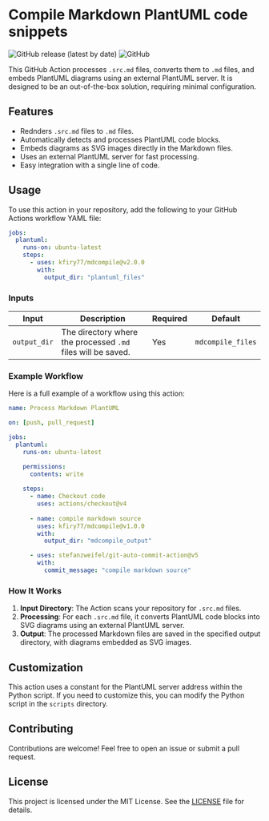 # Compile Markdown PlantUML code snippets 

![GitHub release (latest by date)](https://img.shields.io/github/v/release/kfiry77/mdcompile)
![GitHub](https://img.shields.io/github/license/kfiry77/mdcompile)

This GitHub Action processes `.src.md` files, converts them to `.md` files, and embeds PlantUML diagrams using an external PlantUML server. It is designed to be an out-of-the-box solution, requiring minimal configuration.

## Features

- Rednders `.src.md` files to `.md` files.
- Automatically detects and processes PlantUML code blocks.
- Embeds diagrams as SVG images directly in the Markdown files.
- Uses an external PlantUML server for fast processing.
- Easy integration with a single line of code.

## Usage

To use this action in your repository, add the following to your GitHub Actions workflow YAML file:

```yaml
jobs:
  plantuml:
    runs-on: ubuntu-latest
    steps:
      - uses: kfiry77/mdcompile@v2.0.0
        with:
          output_dir: "plantuml_files"
```

### Inputs

| Input        | Description                                                     | Required | Default         |
|--------------|-----------------------------------------------------------------|----------|-----------------|
| `output_dir` | The directory where the processed `.md` files will be saved.    | Yes      | `mdcompile_files` |

### Example Workflow

Here is a full example of a workflow using this action:

```yaml
name: Process Markdown PlantUML

on: [push, pull_request]

jobs:
  plantuml:
    runs-on: ubuntu-latest

    permissions:
      contents: write
      
    steps:
      - name: Checkout code
        uses: actions/checkout@v4
      
      - name: compile markdown source
        uses: kfiry77/mdcompile@v1.0.0
        with:
          output_dir: "mdcompile_output"

      - uses: stefanzweifel/git-auto-commit-action@v5
        with:
          commit_message: "compile markdown source"  
```


### How It Works

1. **Input Directory**: The Action scans your repository for `.src.md` files.
2. **Processing**: For each `.src.md` file, it converts PlantUML code blocks into SVG diagrams using an external PlantUML server.
3. **Output**: The processed Markdown files are saved in the specified output directory, with diagrams embedded as SVG images.

## Customization

This action uses a constant for the PlantUML server address within the Python script. If you need to customize this, you can modify the Python script in the `scripts` directory.

## Contributing

Contributions are welcome! Feel free to open an issue or submit a pull request.

## License

This project is licensed under the MIT License. See the [LICENSE](LICENSE) file for details.
